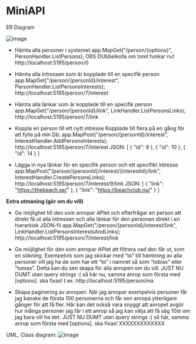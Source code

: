# MiniAPI

ER Diagram

![image](https://github.com/Magdagasikara/MiniAPI/assets/146171382/e051c51e-6da5-4553-9464-d3d44a079dcd)



- Hämta alla personer i systemet
app.MapGet("/person/{options}", PersonHandler.ListPersons);
OBS DUbbelkolla om tomt funkar nu!
http://localhost:5195/person/0
 
- Hämta alla intressen som är kopplade till en specifik person
app.MapGet("/person/{personId}/interest", PersonHandler.ListPersonsInterests);
http://localhost:5195/person/7/interest 

- Hämta alla länkar som är kopplade till en specifik person
app.MapGet("/person/{personId}/link", LinkHandler.ListPersonsLinks);
http://localhost:5195/person/7/link

- Koppla en person till ett nytt intresse
Kopplade till flera på en gång för att fylla på min Db: 
app.MapPost("/person/{personId}/interest", InterestHandler.AddPersonsInterests);
http://localhost:5195/person/7/interest
JSON:
[
	{
		"id": 9
	},
	{
		"id": 10
	},
	{
		"id": 14
	}
]
 
- Lägga in nya länkar för en specifik person och ett specifikt intresse
app.MapPost("/person/{personId}/interest/{interestId}/link", InterestHandler.CreatePersonsLinks);
http://localhost:5195/person/7/interest/9/link
JSON:
[
	{
		"link": "https://thebeach.se/"
	},
	{
		"link": "https://beachclub.nu/"
	}
]
 
**Extra utmaning (gör om du vill)**

- Ge möjlighet till den som anropar APIet och efterfrågar en person att direkt få ut alla intressen och alla länkar för den personen direkt i en hierarkisk JSON-fil
app.MapGet("/person/{personId}/interest/link", LinkHandler.ListPersonsInterestsAndLinks);
http://localhost:5195/person/7/interest/link

- Ge möjlighet för den som anropar APIet att filtrera vad den får ut, som en sökning. Exempelvis som jag skickar med “to” till hämtning av alla personer vill jag ha de som har ett “to” i namnet så som “tobias” eller “tomas”. Detta kan du sen skapa för alla anropen om du vill.
JUST NU DUMT utan query strings :( så här nu, samma anrop som första med [options]. ska fixas! 
t.ex. http://localhost:5195/person/ma

- Skapa paginering av anropen. När jag anropar exempelvis personer får jag kanske de första 100 personerna och får sen anropa ytterligare gånger för att få fler. Här kan det också vara snyggt att anropet avgör hur många personer jag får i ett anrop så jag kan välja att få säg 10st om jag bara vill ha det.
JUST NU DUMT utan query strings :( så här, samma anrop som första med [options]. ska fixas!
XXXXXXXXXXXXX


UML, Class diagram:
![image](https://github.com/Magdagasikara/MiniAPI/assets/146171382/969084b4-09f0-4417-8cd0-dc901e16a0b9)
